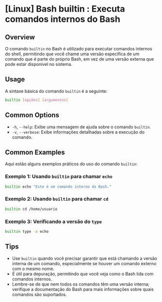 # [Linux] Bash builtin : Executa comandos internos do Bash

## Overview
O comando `builtin` no Bash é utilizado para executar comandos internos do shell, permitindo que você chame uma versão específica de um comando que é parte do próprio Bash, em vez de uma versão externa que pode estar disponível no sistema.

## Usage
A sintaxe básica do comando `builtin` é a seguinte:

```bash
builtin [opções] [argumentos]
```

## Common Options
- `-h`, `--help`: Exibe uma mensagem de ajuda sobre o comando `builtin`.
- `-v`, `--verbose`: Exibe informações detalhadas sobre a execução do comando.

## Common Examples
Aqui estão alguns exemplos práticos do uso do comando `builtin`:

### Exemplo 1: Usando `builtin` para chamar `echo`
```bash
builtin echo "Este é um comando interno do Bash."
```

### Exemplo 2: Usando `builtin` para chamar `cd`
```bash
builtin cd /home/usuario
```

### Exemplo 3: Verificando a versão do `type`
```bash
builtin type -a echo
```

## Tips
- Use `builtin` quando você precisar garantir que está chamando a versão interna de um comando, especialmente se houver um comando externo com o mesmo nome.
- É útil para depuração, permitindo que você veja como o Bash lida com comandos internos.
- Lembre-se de que nem todos os comandos têm uma versão interna; verifique a documentação do Bash para mais informações sobre quais comandos são suportados.